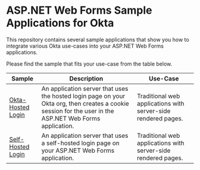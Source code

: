# ASP.NET Web Forms Sample Applications for Okta

This repository contains several sample applications that show you how to integrate various Okta use-cases into your ASP.NET Web Forms applications.

Please find the sample that fits your use-case from the table below.

| Sample | Description | Use-Case |
|--------|-------------|----------|
| [Okta-Hosted Login](/okta-hosted-login) | An application server that uses the hosted login page on your Okta org, then creates a cookie session for the user in the ASP.NET Web Forms application. | Traditional web applications with server-side rendered pages. |
| [Self-Hosted Login](/self-hosted-login) | An application server that uses a self-hosted login page on your ASP.NET Web Forms application. | Traditional web applications with server-side rendered pages. |
